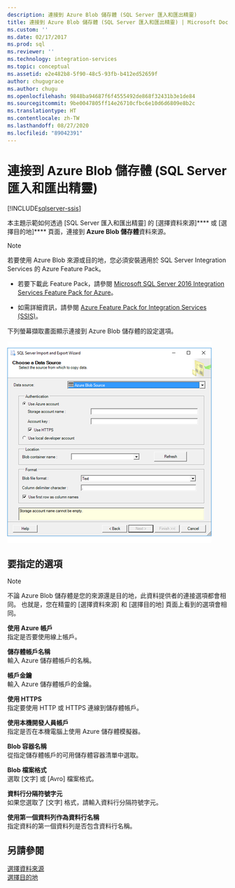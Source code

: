 ```yaml
---
description: 連接到 Azure Blob 儲存體 (SQL Server 匯入和匯出精靈)
title: 連接到 Azure Blob 儲存體 (SQL Server 匯入和匯出精靈) | Microsoft Docs
ms.custom: ''
ms.date: 02/17/2017
ms.prod: sql
ms.reviewer: ''
ms.technology: integration-services
ms.topic: conceptual
ms.assetid: e2e482b8-5f90-48c5-93fb-b412ed52659f
author: chugugrace
ms.author: chugu
ms.openlocfilehash: 9848ba94687f6f4555492de868f32431b3e1de84
ms.sourcegitcommit: 9be0047805ff14e26710cfbc6e10d6d6809e8b2c
ms.translationtype: HT
ms.contentlocale: zh-TW
ms.lasthandoff: 08/27/2020
ms.locfileid: "89042391"
---
```

# <a name="connect-to-azure-blob-storage-sql-server-import-and-export-wizard"></a>連接到 Azure Blob 儲存體 (SQL Server 匯入和匯出精靈)

[!INCLUDE[sqlserver-ssis](../../includes/applies-to-version/sqlserver-ssis.md)]


本主題示範如何透過 [SQL Server 匯入和匯出精靈] 的 [選擇資料來源]**** 或 [選擇目的地]**** 頁面，連接到 **Azure Blob 儲存體**資料來源。

> [!NOTE]
> 若要使用 Azure Blob 來源或目的地，您必須安裝適用於 SQL Server Integration Services 的 Azure Feature Pack。
> - 若要下載此 Feature Pack，請參閱 [Microsoft SQL Server 2016 Integration Services Feature Pack for Azure](https://www.microsoft.com/download/details.aspx?id=49492)。
> 
> - 如需詳細資訊，請參閱 [Azure Feature Pack for Integration Services &#40;SSIS&#41;](../../integration-services/azure-feature-pack-for-integration-services-ssis.md)。

下列螢幕擷取畫面顯示連接到 Azure Blob 儲存體的設定選項。

![Azure blob 儲存體連接](../../integration-services/import-export-data/media/azure-blob-storage-connection.png)

## <a name="options-to-specify"></a>要指定的選項

> [!NOTE]
> 不論 Azure Blob 儲存體是您的來源還是目的地，此資料提供者的連接選項都會相同。 也就是，您在精靈的 [選擇資料來源]  和 [選擇目的地]  頁面上看到的選項會相同。

 **使用 Azure 帳戶**  
 指定是否要使用線上帳戶。
  
 **儲存體帳戶名稱**  
 輸入 Azure 儲存體帳戶的名稱。  
  
**帳戶金鑰**  
輸入 Azure 儲存體帳戶的金鑰。  
  
 **使用 HTTPS**  
 指定要使用 HTTP 或 HTTPS 連線到儲存體帳戶。  
  
 **使用本機開發人員帳戶**  
 指定是否在本機電腦上使用 Azure 儲存體模擬器。  
  
 **Blob 容器名稱**  
 從指定儲存體帳戶的可用儲存體容器清單中選取。  
  
 **Blob 檔案格式**  
 選取 [文字] 或 [Avro] 檔案格式。  
  
 **資料行分隔符號字元**  
 如果您選取了 [文字] 格式，請輸入資料行分隔符號字元。  
  
 **使用第一個資料列作為資料行名稱**  
 指定資料的第一個資料列是否包含資料行名稱。  

## <a name="see-also"></a>另請參閱
[選擇資料來源](../../integration-services/import-export-data/choose-a-data-source-sql-server-import-and-export-wizard.md)  
[選擇目的地](../../integration-services/import-export-data/choose-a-destination-sql-server-import-and-export-wizard.md)

